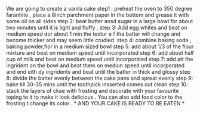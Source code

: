  We are going to create a vanila cake 
 step1 : preheat the oven to 350 degree faranhite , place  a 8inch parchment paper in the bottom and grease it with some oil on all sides
 step 2: beat butter ansd sugar in a large bowl for about two minutes until it is light and fluffy . 
 step 3: Add egg whites and beat on medium speed dor about 1 min the textur e f tha batter will change and become thicker and may seem little crudled.
 step 4: combine baking soda , baking powder,flor in a  medium sized bowl 
 step 5: add about 1/3 of the flour mixture and beat on medium speed until incorporated
 step 6: add about half cup of milk and beat on medium speed until incorporated
 step 7: add att the ingrident on the bowl and beat them on mediun speed until incorporated  and end eith dy ingridents and beat until the batter in thick and glossy 
 step 8: divide the batter evenly between the cake pans and spreat evenly 
 step 9: bake till 30-35 mins until the toothpick insserted comes out clean
 step 10: stack the layers of ckae with frosting  and decorate with your favourite toping  to it to make it look delicious . You can also add food color to the frosting t change its color .
            * AND YOUR CAKE IS READY TO BE EATEN *     